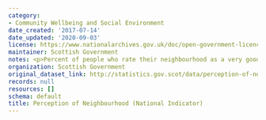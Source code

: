 ```yaml
---
category:
- Community Wellbeing and Social Environment
date_created: '2017-07-14'
date_updated: '2020-09-03'
license: https://www.nationalarchives.gov.uk/doc/open-government-licence/version/3/
maintainer: Scottish Government
notes: <p>Percent of people who rate their neighbourhood as a very good place to live</p>
organization: Scottish Government
original_dataset_link: http://statistics.gov.scot/data/perception-of-neighbourhood-national-indicator
records: null
resources: []
schema: default
title: Perception of Neighbourhood (National Indicator)
---
```


